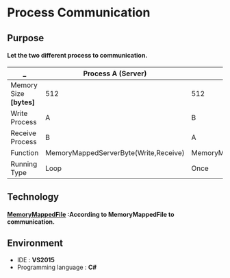 # Process Communication
## Purpose
#### Let the two different process to communication.  
_ | Process A (Server) | Process B (Client)
------------- |------------ | -------------        
Memory Size **\[bytes\]** | 512 | 512    
Write Process | A         |       B   
Receive Process | B      |       A  
Function | MemoryMappedServerByte(Write,Receive) |   MemoryMappedClientByte(Receive,Write)
Running Type | Loop | Once
## Technology
#### [MemoryMappedFile](https://docs.microsoft.com/en-us/dotnet/api/system.io.memorymappedfiles.memorymappedfile?view=net-5.0 "Title") :According to MemoryMappedFile to communication.
## Environment
* IDE : **VS2015** 
* Programming language : **C#**
